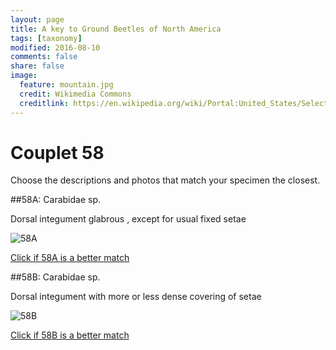```yaml
---
layout: page
title: A key to Ground Beetles of North America
tags: [taxonomy]
modified: 2016-08-10
comments: false
share: false
image:
  feature: mountain.jpg
  credit: Wikimedia Commons
  creditlink: https://en.wikipedia.org/wiki/Portal:United_States/Selected_panorama#/media/File:Mount_Ellinor,_Mount_Washington_Panorama.jpg
---
```


# Couplet 58


Choose the descriptions and photos that match your specimen the closest. 

##58A: Carabidae sp. 

Dorsal integument glabrous , except for usual fixed setae

![58A](//klevan.github.io/images/keyfigs/Key1_58_58A.png)

[Click if 58A is a better match](//klevan.github.io/dynamicTaxonomy/Key1_59)


##58B: Carabidae sp. 

Dorsal integument with more or less dense covering of setae

![58B](//klevan.github.io/images/keyfigs/Key1_58_58B.png)

[Click if 58B is a better match](//klevan.github.io/dynamicTaxonomy/Key1_61)

